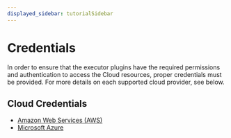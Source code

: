 ```yaml
---
displayed_sidebar: tutorialSidebar
---
```


# Credentials

In order to ensure that the executor plugins have the required permissions and authentication to access the Cloud resources, proper credentials must be provided. For more details on each supported cloud provider, see below.

## Cloud Credentials

- [Amazon Web Services (AWS)](/docs/user-documentation/credentials/aws)
- [Microsoft Azure](/docs/user-documentation/credentials/azure)

